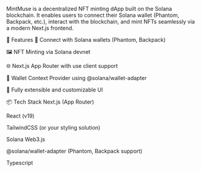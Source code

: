 MintMuse is a decentralized NFT minting dApp built on the Solana blockchain. It enables users to connect their Solana wallet (Phantom, Backpack, etc.), interact with the blockchain, and mint NFTs seamlessly via a modern Next.js frontend.

🚀 Features
🔗 Connect with Solana wallets (Phantom, Backpack)

🖼️ NFT Minting via Solana devnet

🌐 Next.js App Router with use client support

🔐 Wallet Context Provider using @solana/wallet-adapter

🎨 Fully extensible and customizable UI

📦 Tech Stack
Next.js (App Router)

React (v19)

TailwindCSS (or your styling solution)

Solana Web3.js

@solana/wallet-adapter (Phantom, Backpack support)

Typescript
